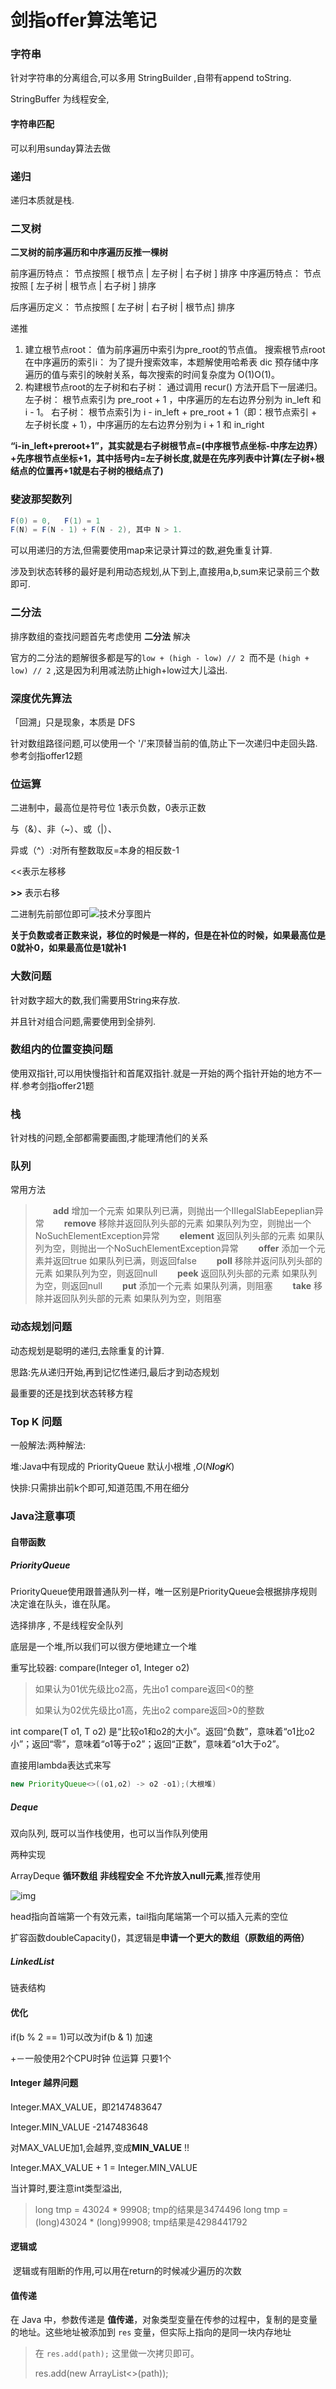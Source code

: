 # 剑指offer算法笔记

### 字符串

针对字符串的分离组合,可以多用 StringBuilder ,自带有append toString.

 StringBuffer 为线程安全,

#### 字符串匹配

可以利用sunday算法去做



### 递归

递归本质就是栈.



### 二叉树

**二叉树的前序遍历和中序遍历反推一棵树**

前序遍历特点： 节点按照 [ 根节点 | 左子树 | 右子树 ] 排序
中序遍历特点： 节点按照 [ 左子树 | 根节点 | 右子树 ] 排序

后序遍历定义： 节点按照 [ 左子树 | 右子树 |  根节点] 排序

递推

1. 建立根节点root： 值为前序遍历中索引为pre_root的节点值。
   搜索根节点root在中序遍历的索引i： 为了提升搜索效率，本题解使用哈希表 dic 预存储中序遍历的值与索引的映射关系，每次搜索的时间复杂度为 O(1)O(1)。
2. 构建根节点root的左子树和右子树： 通过调用 recur() 方法开启下一层递归。
   左子树： 根节点索引为 pre_root + 1 ，中序遍历的左右边界分别为 in_left 和 i - 1。
   右子树： 根节点索引为 i - in_left + pre_root + 1（即：根节点索引 + 左子树长度 + 1），中序遍历的左右边界分别为 i + 1 和 in_right

 **“i-in_left+preroot+1”，其实就是右子树根节点=(中序根节点坐标-中序左边界）+先序根节点坐标+1，其中括号内=左子树长度,就是在先序列表中计算(左子树+根结点的位置再+1就是右子树的根结点了)** 

###  斐波那契数列 

```java
F(0) = 0,   F(1) = 1
F(N) = F(N - 1) + F(N - 2), 其中 N > 1.
```

可以用递归的方法,但需要使用map来记录计算过的数,避免重复计算.

涉及到状态转移的最好是利用动态规划,从下到上,直接用a,b,sum来记录前三个数即可.



### 二分法

 排序数组的查找问题首先考虑使用 **二分法** 解决 

 官方的二分法的题解很多都是写的`low + (high - low) // 2 `而不是 `(high + low) // 2` ,这是因为利用减法防止high+low过大儿溢出.



### 深度优先算法

 「回溯」只是现象，本质是 DFS 

针对数组路径问题,可以使用一个 '/'来顶替当前的值,防止下一次递归中走回头路.参考剑指offer12题



### 位运算

 二进制中，最高位是符号位  1表示负数，0表示正数 

与（&）、非（~）、或（|）、

异或（^）:对所有整数取反=本身的相反数-1

 <<表示左移移 

  **>>** 表示右移

 二进制先前部位即可![技术分享图片](http://image.mamicode.com/info/201810/20181023221934737312.png) 

 **关于负数或者正数来说，移位的时候是一样的，但是在补位的时候，如果最高位是0就补0，如果最高位是1就补1** 





### 大数问题

针对数字超大的数,我们需要用String来存放.

并且针对组合问题,需要使用到全排列.



### 数组内的位置变换问题

使用双指针,可以用快慢指针和首尾双指针.就是一开始的两个指针开始的地方不一样.参考剑指offer21题



### 栈

针对栈的问题,全部都需要画图,才能理清他们的关系



### 队列

常用方法

>  　　**add**    增加一个元索           如果队列已满，则抛出一个IIIegaISlabEepeplian异常
> 　　**remove**  移除并返回队列头部的元素  如果队列为空，则抛出一个NoSuchElementException异常
> 　　**element** 返回队列头部的元素       如果队列为空，则抛出一个NoSuchElementException异常
> 　　**offer**    添加一个元素并返回true    如果队列已满，则返回false
> 　　**poll**     移除并返问队列头部的元素  如果队列为空，则返回null
> 　　**peek**    返回队列头部的元素       如果队列为空，则返回null
> 　　**put**     添加一个元素           如果队列满，则阻塞
> 　　**take**    移除并返回队列头部的元素   如果队列为空，则阻塞 





### 动态规划问题

动态规划是聪明的递归,去除重复的计算.

思路:先从递归开始,再到记忆性递归,最后才到动态规划

最重要的还是找到状态转移方程



###   **Top K 问题** 

一般解法:两种解法:

堆:Java中有现成的 PriorityQueue 默认小根堆 ,*O*(*N**l**o**g**K*)

快排:只需排出前k个即可,知道范围,不用在细分



### Java注意事项

#### 自带函数

##### PriorityQueue 

 PriorityQueue使用跟普通队列一样，唯一区别是PriorityQueue会根据排序规则决定谁在队头，谁在队尾。  

选择排序 , 不是线程安全队列 

底层是一个堆,所以我们可以很方便地建立一个堆

重写比较器: compare(Integer o1, Integer o2) 

> 如果认为01优先级比o2高，先出o1 compare返回<0的整         
>
> 如果认为02优先级比o1高，先出o2 compare返回>0的整数

 int compare(T o1, T o2) 是“比较o1和o2的大小”。返回“负数”，意味着“o1比o2小”；返回“零”，意味着“o1等于o2”；返回“正数”，意味着“o1大于o2”。 

直接用lambda表达式来写

```java
new PriorityQueue<>((o1,o2) -> o2 -o1);(大根堆)
```



##### Deque

双向队列, 既可以当作栈使用，也可以当作队列使用

两种实现

ArrayDeque **循环数组**  **非线程安全**  **不允许放入null元素**,推荐使用 

 ![img](https://img-blog.csdnimg.cn/20181222160806422) 

 head指向首端第一个有效元素，tail指向尾端第一个可以插入元素的空位 

 扩容函数doubleCapacity()，其逻辑是**申请一个更大的数组（原数组的两倍）** 

##### LinkedList

 链表结构 



#### 优化

if(b % 2 == 1)可以改为if(b & 1) 加速

 +－一般使用2个CPU时钟
位运算 只要1个 

#### Integer 越界问题

Integer.MAX_VALUE，即2147483647

Integer.MIN_VALUE -2147483648 

对MAX_VALUE加1,会越界,变成**MIN_VALUE** !!

 Integer.MAX_VALUE + 1 = Integer.MIN_VALUE 

当计算时,要注意int类型溢出,

> long tmp = 43024 * 99908; tmp的结果是3474496
> long tmp = (long)43024 * (long)99908; tmp结果是4298441792





#### 逻辑或

​	逻辑或有阻断的作用,可以用在return的时候减少遍历的次数

#### 值传递

 在 Java 中，参数传递是 **值传递**，对象类型变量在传参的过程中，复制的是变量的地址。这些地址被添加到 `res` 变量，但实际上指向的是同一块内存地址 

>  在 `res.add(path);` 这里做一次拷贝即可。 
>
>   res.add(new ArrayList<>(path)); 